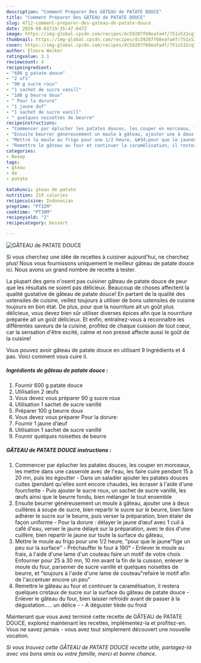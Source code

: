 ```yaml
---
description: "Comment Préparer Des GÂTEAU de PATATE DOUCE"
title: "Comment Préparer Des GÂTEAU de PATATE DOUCE"
slug: 4712-comment-preparer-des-gateau-de-patate-douce
date: 2020-08-01T19:35:47.647Z
image: https://img-global.cpcdn.com/recipes/dc59207f68eafa4f/751x532cq70/gateau-de-patate-douce-photo-principale-de-la-recette.jpg
thumbnail: https://img-global.cpcdn.com/recipes/dc59207f68eafa4f/751x532cq70/gateau-de-patate-douce-photo-principale-de-la-recette.jpg
cover: https://img-global.cpcdn.com/recipes/dc59207f68eafa4f/751x532cq70/gateau-de-patate-douce-photo-principale-de-la-recette.jpg
author: Elnora Walker
ratingvalue: 3.1
reviewcount: 4
recipeingredient:
- "600 g patate douce"
- "2 ufs"
- "90 g sucre roux"
- "1 sachet de sucre vanill"
- "100 g beurre doux"
- " Pour la dorure"
- "1 jaune duf"
- "1 sachet de sucre vanill"
- " quelques noisettes de beurre"
recipeinstructions:
- "Commencer par éplucher les patates douces, les couper en morceaux, les mettre dans une casserole avec de l&#39;eau, les faire cuire pendant 15 à 20 mn, puis les égoutter  Dans un saladier ajouter les patates douces cuites (pendant qu&#39;elles sont encore chaudes, les écraser à l&#39;aide d&#39;une fourchette  Puis ajouter le sucre roux, un sachet de sucre vanillé, les œufs ainsi que le beurre fondu, bien mélanger le tout ensemble"
- "Ensuite beurrer généreusement un moule à gâteau, ajouter une à deux cuillères à soupe de sucre, bien repartir le sucre sur le beurre, bien faire adhérer le sucre sur le beurre, puis verser la préparation, bien étaler de façon uniforme Pour la dorure : délayer le jaune d’œuf avec 1 cuil à café d&#39;eau, verser le jaune délayé sur la préparation, avec le dos d&#39;une cuillère, bien repartir le jaune sur toute la surface du gâteau,"
- "Mettre le moule au frigo pour une 1/2 heure, &#34;pour que le jaune&#34;fige un peu sur la surface&#34;  Préchauffer le four à 190° Enlever le moule au frais, à l&#39;aide d&#39;une lame d&#39;un couteau faire un motif de votre choix Enfourner pour 25 à 30 mn, 10 mn avant la fin de la cuisson, enlever le moule du four, parsemer de sucre vanillé et quelques noisettes de beurre, et &#34;toujours à l&#39;aide d&#39;une lame de couteau&#34;refaire le motif afin de l&#39;accentuer encore un peu&#34;"
- "Remettre le gâteau au four et continuer la caramélisation, il restera quelques cristaux de sucre sur la surface du gâteau de patate douce  Enlever le gâteau du four, bien laisser refroidir avant de passer à la dégustation..... un délice  A déguster tiède ou froid"
categories:
- Resep
tags:
- gteau
- de
- patate

katakunci: gteau de patate 
nutrition: 219 calories
recipecuisine: Indonesian
preptime: "PT32M"
cooktime: "PT30M"
recipeyield: "2"
recipecategory: Dessert

---
```



![GÂTEAU de PATATE DOUCE](https://img-global.cpcdn.com/recipes/dc59207f68eafa4f/751x532cq70/gateau-de-patate-douce-photo-principale-de-la-recette.jpg)

Si vous cherchez une idée de recettes à cuisiner aujourd'hui, ne cherchez plus! Nous vous fournissons uniquement le meilleur gâteau de patate douce ici. Nous avons un grand nombre de recette à tester.

La plupart des gens n'osent pas cuisiner gâteau de patate douce de peur que les résultats ne soient pas délicieux. Beaucoup de choses affectent la qualité gustative de gâteau de patate douce! En partant de la qualité des ustensiles de cuisine, veillez toujours à utiliser de bons ustensiles de cuisine toujours en bon état. De plus, pour que la nourriture ait un goût plus délicieux, vous devez bien sûr utiliser diverses épices afin que la nourriture préparée ait un goût délicieux. Et enfin, entraînez-vous à reconnaître les différentes saveurs de la cuisine, profitez de chaque cuisson de tout cœur, car la sensation d'être excité, calme et non pressé affecte aussi le goût de la cuisine!

<!--inarticleads1-->

Vous pouvez avoir gâteau de patate douce en utilisant 9 Ingrédients et 4 pas. Voici comment vous cuire il.

##### Ingrédients de gâteau de patate douce :

1. Fournir 600 g patate douce
1. Utilisation 2 œufs
1. Vous devez vous préparer 90 g sucre roux
1. Utilisation 1 sachet de sucre vanillé
1. Préparer 100 g beurre doux
1. Vous devez vous préparer  Pour la dorure:
1. Fournir 1 jaune d’œuf
1. Utilisation 1 sachet de sucre vanillé
1. Fournir  quelques noisettes de beurre




<!--inarticleads2-->

##### GÂTEAU de PATATE DOUCE instructions :

1. Commencer par éplucher les patates douces, les couper en morceaux, les mettre dans une casserole avec de l&#39;eau, les faire cuire pendant 15 à 20 mn, puis les égoutter  - Dans un saladier ajouter les patates douces cuites (pendant qu&#39;elles sont encore chaudes, les écraser à l&#39;aide d&#39;une fourchette  - Puis ajouter le sucre roux, un sachet de sucre vanillé, les œufs ainsi que le beurre fondu, bien mélanger le tout ensemble
1. Ensuite beurrer généreusement un moule à gâteau, ajouter une à deux cuillères à soupe de sucre, bien repartir le sucre sur le beurre, bien faire adhérer le sucre sur le beurre, puis verser la préparation, bien étaler de façon uniforme - Pour la dorure : délayer le jaune d’œuf avec 1 cuil à café d&#39;eau, verser le jaune délayé sur la préparation, avec le dos d&#39;une cuillère, bien repartir le jaune sur toute la surface du gâteau,
1. Mettre le moule au frigo pour une 1/2 heure, &#34;pour que le jaune&#34;fige un peu sur la surface&#34;  - Préchauffer le four à 190° - Enlever le moule au frais, à l&#39;aide d&#39;une lame d&#39;un couteau faire un motif de votre choix Enfourner pour 25 à 30 mn, 10 mn avant la fin de la cuisson, enlever le moule du four, parsemer de sucre vanillé et quelques noisettes de beurre, et &#34;toujours à l&#39;aide d&#39;une lame de couteau&#34;refaire le motif afin de l&#39;accentuer encore un peu&#34;
1. Remettre le gâteau au four et continuer la caramélisation, il restera quelques cristaux de sucre sur la surface du gâteau de patate douce  - Enlever le gâteau du four, bien laisser refroidir avant de passer à la dégustation..... un délice -  - A déguster tiède ou froid




<!--inarticleads1-->

<p>
Maintenant que vous avez terminé cette recette de GÂTEAU de PATATE DOUCE, explorez maintenant les recettes, implémentez-la et profitez-en. Vous ne savez jamais - vous avez tout simplement découvert une nouvelle vocation.
</p>

<p>
<i>Si vous trouvez cette GÂTEAU de PATATE DOUCE recette utile, partagez-la avec vos bons amis ou votre famille, merci et bonne chance.</i>
</p>
